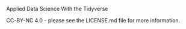 Applied Data Science With the Tidyverse

CC-BY-NC 4.0 - please see the LICENSE.md file for more information. 